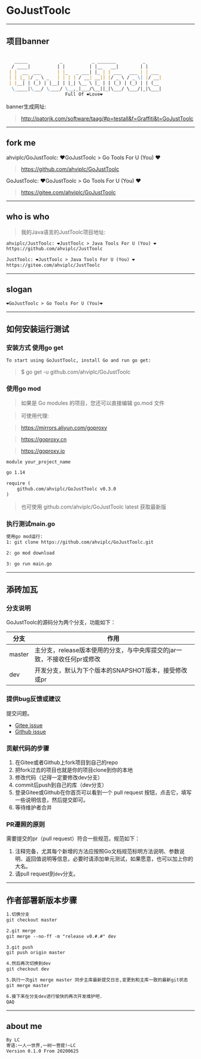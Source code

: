 # GoJustToolc

-------------------------------------------------------------------------------

## 项目banner

```markdown

   _____            _           _ _______          _      
  / ____|          | |         | |__   __|        | |     
 | |  __  ___      | |_   _ ___| |_ | | ___   ___ | | ___ 
 | | |_ |/ _ \ _   | | | | / __| __|| |/ _ \ / _ \| |/ __|
 | |__| | (_) | |__| | |_| \__ \ |_ | | (_) | (_) | | (__ 
  \_____|\___/ \____/ \__,_|___/\__||_|\___/ \___/|_|\___|                                                                                              
                      Full Of ❤Love❤                                                           
```

banner生成网址:
> http://patorjk.com/software/taag/#p=testall&f=Graffiti&t=GoJustToolc

-------------------------------------------------------------------------------

## fork me
ahviplc/GoJustToolc: ❤GoJustToolc > Go Tools For U (You) ❤
> https://github.com/ahviplc/GoJustToolc

GoJustToolc: ❤GoJustToolc > Go Tools For U (You) ❤
> https://gitee.com/ahviplc/GoJustToolc

-------------------------------------------------------------------------------

## who is who
> 我的Java语言的JustToolc项目地址:

```markdown
ahviplc/JustToolc: ❤JustToolc > Java Tools For U (You) ❤
https://github.com/ahviplc/JustToolc

JustToolc: ❤JustToolc > Java Tools For U (You) ❤
https://gitee.com/ahviplc/JustToolc
```

-------------------------------------------------------------------------------

## slogan
```markdown
❤GoJustToolc > Go Tools For U (You)❤
```

-------------------------------------------------------------------------------

## 如何安装运行测试

### 安装方式 使用go get

```markdown
To start using GoJustToolc, install Go and run go get:
```
> $ go get -u github.com/ahviplc/GoJustToolc

### 使用go mod

> 如果是 Go modules 的项目，您还可以直接编辑 go.mod 文件

> 可使用代理:

> https://mirrors.aliyun.com/goproxy
 
> https://goproxy.cn

> https://goproxy.io

```markdown
module your_project_name

go 1.14

require (
    github.com/ahviplc/GoJustToolc v0.3.0
)
```
> 也可使用 github.com/ahviplc/GoJustToolc latest 获取最新版

### 执行测试main.go
```markdown
使用go mod运行:
1: git clone https://github.com/ahviplc/GoJustToolc.git

2: go mod download

3: go run main.go
```

-------------------------------------------------------------------------------

## 添砖加瓦

### 分支说明

GoJustToolc的源码分为两个分支，功能如下：

| 分支       | 作用                                                          |
|-----------|---------------------------------------------------------------|
| master | 主分支，release版本使用的分支，与中央库提交的jar一致，不接收任何pr或修改 |
| dev    | 开发分支，默认为下个版本的SNAPSHOT版本，接受修改或pr                 |

### 提供bug反馈或建议

提交问题。

- [Gitee issue](https://gitee.com/ahviplc/GoJustToolc/issues)
- [Github issue](https://github.com/ahviplc/GoJustToolc/issues)


### 贡献代码的步骤

1. 在Gitee或者Github上fork项目到自己的repo
2. 把fork过去的项目也就是你的项目clone到你的本地
3. 修改代码（记得一定要修改dev分支）
4. commit后push到自己的库（dev分支）
5. 登录Gitee或Github在你首页可以看到一个 pull request 按钮，点击它，填写一些说明信息，然后提交即可。
6. 等待维护者合并

### PR遵照的原则

需要提交的pr（pull request）符合一些规范，规范如下：

1. 注释完备，尤其每个新增的方法应按照Go文档规范标明方法说明、参数说明、返回值说明等信息，必要时请添加单元测试，如果愿意，也可以加上你的大名。
4. 请pull request到`dev`分支。

-------------------------------------------------------------------------------

## 作者部署新版本步骤
```markdown
1.切换分支
git checkout master

2.git merge
git merge --no-ff -m "release v0.#.#" dev

3.git push
git push origin master

4.然后再次切换到dev
git checkout dev

5.执行一次git merge master 同步主库最新提交日志,变更到和主库一致的最新git状态
git merge master

6.接下来在分支dev进行愉快的再次开发维护吧.
QAQ
```
-------------------------------------------------------------------------------

## about me
```markdown
By LC
寄语:一人一世界,一树一菩提!~LC
Version 0.1.0 From 20200625
```

